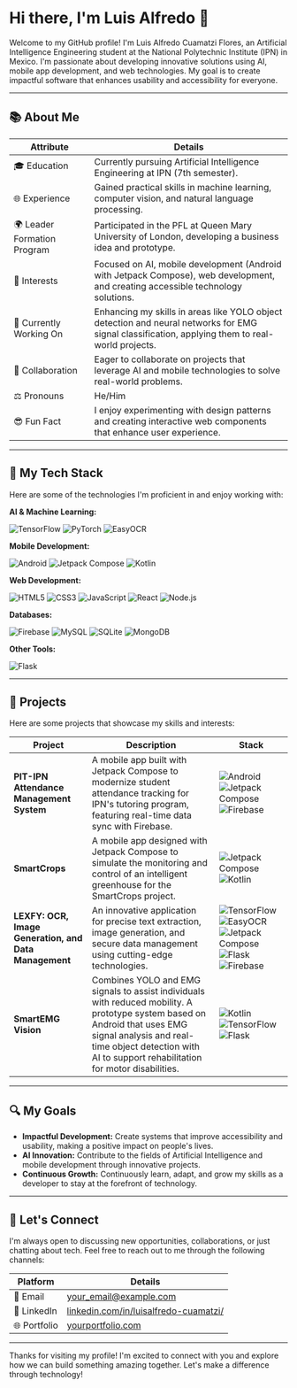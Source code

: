 # Hi there, I'm Luis Alfredo 👋

Welcome to my GitHub profile! I'm Luis Alfredo Cuamatzi Flores, an Artificial Intelligence Engineering student at the National Polytechnic Institute (IPN) in Mexico. I'm passionate about developing innovative solutions using AI, mobile app development, and web technologies. My goal is to create impactful software that enhances usability and accessibility for everyone.

---

## 📚 About Me

| Attribute                | Details                                                                                                                                                    |
| ------------------------ | ---------------------------------------------------------------------------------------------------------------------------------------------------------- |
| 🎓 Education             | Currently pursuing Artificial Intelligence Engineering at IPN (7th semester).                                                                                 |
| 🌐 Experience           | Gained practical skills in machine learning, computer vision, and natural language processing.                                                                 |
| 🌍 Leader Formation Program| Participated in the PFL at Queen Mary University of London, developing a business idea and prototype.                                                             |
| 🚀 Interests            | Focused on AI, mobile development (Android with Jetpack Compose), web development, and creating accessible technology solutions.                               |
| 🎯 Currently Working On | Enhancing my skills in areas like YOLO object detection and neural networks for EMG signal classification, applying them to real-world projects.           |
| 🤝 Collaboration        | Eager to collaborate on projects that leverage AI and mobile technologies to solve real-world problems.                                                        |
| ⚖️ Pronouns              | He/Him                                                                                                                                                         |
| 😎 Fun Fact              | I enjoy experimenting with design patterns and creating interactive web components that enhance user experience.                                             |

---

## 🚀 My Tech Stack

Here are some of the technologies I'm proficient in and enjoy working with:

**AI & Machine Learning:**

![TensorFlow](https://img.shields.io/badge/TensorFlow-%23FF6F00.svg?style=for-the-badge&logo=TensorFlow&logoColor=white)
![PyTorch](https://img.shields.io/badge/PyTorch-%23EE4C2C.svg?style=for-the-badge&logo=PyTorch&logoColor=white)
![EasyOCR](https://img.shields.io/badge/EasyOCR-red?style=for-the-badge) 

**Mobile Development:**

![Android](https://img.shields.io/badge/Android-3DDC84?style=for-the-badge&logo=android&logoColor=white)
![Jetpack Compose](https://img.shields.io/badge/Jetpack_Compose-4285F4?style=for-the-badge&logo=android&logoColor=white)
![Kotlin](https://img.shields.io/badge/Kotlin-0095D5?style=for-the-badge&logo=kotlin&logoColor=white)

**Web Development:**

![HTML5](https://img.shields.io/badge/HTML5-E34F26?style=for-the-badge&logo=html5&logoColor=white)
![CSS3](https://img.shields.io/badge/CSS3-1572B6?style=for-the-badge&logo=css3&logoColor=white)
![JavaScript](https://img.shields.io/badge/JavaScript-F7DF1E?style=for-the-badge&logo=javascript&logoColor=black)
![React](https://img.shields.io/badge/React-20232A?style=for-the-badge&logo=react&logoColor=61DAFB)
![Node.js](https://img.shields.io/badge/Node.js-43853D?style=for-the-badge&logo=node.js&logoColor=white)

**Databases:**

![Firebase](https://img.shields.io/badge/Firebase-FFCA28?style=for-the-badge&logo=firebase&logoColor=white)
![MySQL](https://img.shields.io/badge/MySQL-00000F?style=for-the-badge&logo=mysql&logoColor=white)
![SQLite](https://img.shields.io/badge/SQLite-07405E?style=for-the-badge&logo=sqlite&logoColor=white)
![MongoDB](https://img.shields.io/badge/MongoDB-4EA94B?style=for-the-badge&logo=mongodb&logoColor=white)

**Other Tools:**

![Flask](https://img.shields.io/badge/Flask-000000?style=for-the-badge&logo=flask&logoColor=white)

---

## 🔧 Projects

Here are some projects that showcase my skills and interests:

| Project                                     | Description                                                                                                                                                | Stack                                                                         |
| ------------------------------------------- | ---------------------------------------------------------------------------------------------------------------------------------------------------------- | ----------------------------------------------------------------------------- |
| **PIT-IPN Attendance Management System**   | A mobile app built with Jetpack Compose to modernize student attendance tracking for IPN's tutoring program, featuring real-time data sync with Firebase.   | ![Android](https://img.shields.io/badge/Android-3DDC84?style=flat-square&logo=android&logoColor=white) ![Jetpack Compose](https://img.shields.io/badge/Jetpack_Compose-4285F4?style=flat-square&logo=android&logoColor=white)  ![Firebase](https://img.shields.io/badge/Firebase-FFCA28?style=flat-square&logo=firebase&logoColor=white)     |
| **SmartCrops** | A mobile app designed with Jetpack Compose to simulate the monitoring and control of an intelligent greenhouse for the SmartCrops project. | ![Jetpack Compose](https://img.shields.io/badge/Jetpack_Compose-4285F4?style=flat-square&logo=android&logoColor=white) ![Kotlin](https://img.shields.io/badge/Kotlin-0095D5?style=flat-square&logo=kotlin&logoColor=white) |
| **LEXFY: OCR, Image Generation, and Data Management**   | An innovative application for precise text extraction, image generation, and secure data management using cutting-edge technologies.   | ![TensorFlow](https://img.shields.io/badge/TensorFlow-%23FF6F00.svg?style=flat-square&logo=TensorFlow&logoColor=white) ![EasyOCR](https://img.shields.io/badge/EasyOCR-red?style=flat-square) ![Jetpack Compose](https://img.shields.io/badge/Jetpack_Compose-4285F4?style=flat-square&logo=android&logoColor=white) ![Flask](https://img.shields.io/badge/Flask-000000?style=flat-square&logo=flask&logoColor=white) ![Firebase](https://img.shields.io/badge/Firebase-FFCA28?style=flat-square&logo=firebase&logoColor=white)     |
| **SmartEMG Vision**             | Combines YOLO and EMG signals to assist individuals with reduced mobility. A prototype system based on Android that uses EMG signal analysis and real-time object detection with AI to support rehabilitation for motor disabilities.                         | ![Kotlin](https://img.shields.io/badge/Kotlin-0095D5?style=flat-square&logo=kotlin&logoColor=white) ![TensorFlow](https://img.shields.io/badge/TensorFlow-%23FF6F00.svg?style=flat-square&logo=TensorFlow&logoColor=white) ![Flask](https://img.shields.io/badge/Flask-000000?style=flat-square&logo=flask&logoColor=white)    |

---

## 🔍 My Goals

*   **Impactful Development:** Create systems that improve accessibility and usability, making a positive impact on people's lives.
*   **AI Innovation:** Contribute to the fields of Artificial Intelligence and mobile development through innovative projects.
*   **Continuous Growth:** Continuously learn, adapt, and grow my skills as a developer to stay at the forefront of technology.

---

## 📢 Let's Connect

I'm always open to discussing new opportunities, collaborations, or just chatting about tech. Feel free to reach out to me through the following channels:

| Platform            | Details                                                         |
| ------------------- | --------------------------------------------------------------- |
| 📧 Email             | [your_email@example.com](mailto:mexboxluis1@gmail.com)        |
| 💼 LinkedIn          | [linkedin.com/in/luisalfredo-cuamatzi/](https://www.linkedin.com/in/luis-alfredo-cuamatzi-flores-mexboxl/) |
| 🌐 Portfolio         | [yourportfolio.com](https://mexboxluis.github.io/)                 |

---

Thanks for visiting my profile! I'm excited to connect with you and explore how we can build something amazing together. Let's make a difference through technology!
